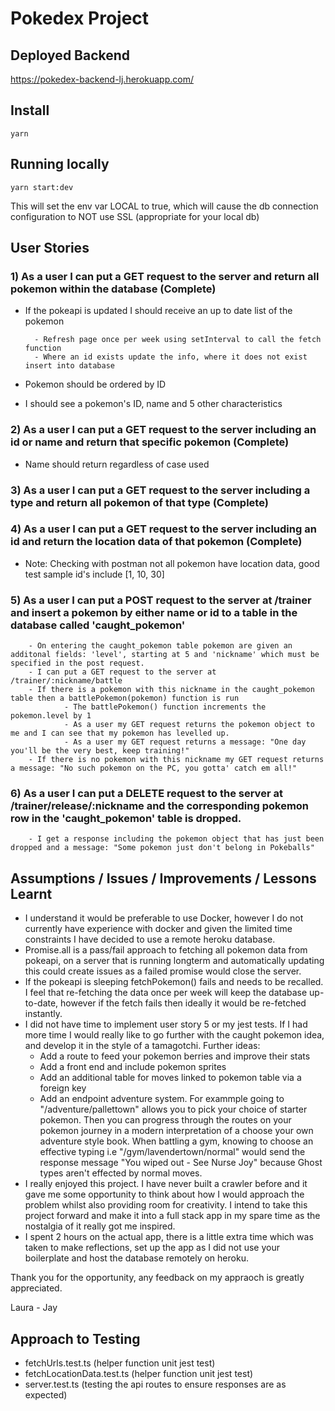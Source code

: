 # Pokedex Project 

## Deployed Backend 

https://pokedex-backend-lj.herokuapp.com/

## Install

`yarn`


## Running locally

`yarn start:dev`

This will set the env var LOCAL to true, which will cause the db connection configuration to NOT use SSL (appropriate for your local db)

## User Stories

### 1) As a user I can put a GET request to the server and return all pokemon within the database (Complete)
- If the pokeapi is updated I should receive an up to date list of the pokemon 

        - Refresh page once per week using setInterval to call the fetch function
        - Where an id exists update the info, where it does not exist insert into database

- Pokemon should be ordered by ID 
- I should see a pokemon's ID, name and 5 other characteristics 

### 2) As a user I can put a GET request to the server including an id or name and return that specific pokemon (Complete)
- Name should return regardless of case used 

### 3) As a user I can put a GET request to the server including a type and return all pokemon of that type (Complete)

### 4) As a user I can put a GET request to the server including an id and return the location data of that pokemon (Complete)
- Note: Checking with postman not all pokemon have location data, good test sample id's include [1, 10, 30]

### 5) As a user I can put a POST request to the server at /trainer and insert a pokemon by either name or id to a table in the database called 'caught_pokemon' 
        - On entering the caught_pokemon table pokemon are given an additonal fields: 'level', starting at 5 and 'nickname' which must be specified in the post request.
        - I can put a GET request to the server at /trainer/:nickname/battle
        - If there is a pokemon with this nickname in the caught_pokemon table then a battlePokemon(pokemon) function is run 
                - The battlePokemon() function increments the pokemon.level by 1
                - As a user my GET request returns the pokemon object to me and I can see that my pokemon has levelled up. 
                - As a user my GET request returns a message: "One day you'll be the very best, keep training!" 
        - If there is no pokemon with this nickname my GET request returns a message: "No such pokemon on the PC, you gotta' catch em all!" 

### 6) As a user I can put a DELETE request to the server at /trainer/release/:nickname and the corresponding pokemon row in the 'caught_pokemon' table is dropped. 
        - I get a response including the pokemon object that has just been dropped and a message: "Some pokemon just don't belong in Pokeballs" 

## Assumptions / Issues / Improvements / Lessons Learnt 

- I understand it would be preferable to use Docker, however I do not currently have experience with docker and given the limited time constraints I have decided to use a      remote heroku database. 
- Promise.all is a pass/fail approach to fetching all pokemon data from pokeapi, on a server that is running longterm and automatically updating this could create issues as a failed promise would close the server. 
- If the pokeapi is sleeping fetchPokemon() fails and needs to be recalled. I feel that re-fetching the data once per week will keep the database up-to-date, however if the fetch fails then ideally it would be re-fetched instantly. 
- I did not have time to implement user story 5 or my jest tests. If I had more time I would really like to go further with the caught pokemon idea, and develop it in the style of a tamagotchi. 
    Further ideas: 
    - Add a route to feed your pokemon berries and improve their stats 
    - Add a front end and include pokemon sprites 
    - Add an additional table for moves linked to pokemon table via a foreign key 
    - Add an endpoint adventure system. For exammple going to "/adventure/pallettown" allows you to pick your choice of starter pokemon. Then you can progress through the routes on your pokemon journey in a modern interpretation of a choose your own adventure style book. When battling a gym, knowing to choose an effective typing i.e "/gym/lavendertown/normal" would send the response message "You wiped out - See Nurse Joy" because Ghost types aren't effected by normal moves. 
- I really enjoyed this project. I have never built a crawler before and it gave me some opportunity to think about how I would approach the problem whilst also providing room for creativity. I intend to take this project forward and make it into a full stack app in my spare time as the nostalgia of it really got me inspired. 
- I spent 2 hours on the actual app, there is a little extra time which was taken to make reflections, set up the app as I did not use your boilerplate and host the database remotely on heroku. 

Thank you for the opportunity, any feedback on my appraoch is greatly appreciated. 

Laura - Jay 



## Approach to Testing 

- fetchUrls.test.ts (helper function unit jest test)
- fetchLocationData.test.ts (helper function unit jest test)
- server.test.ts (testing the api routes to ensure responses are as expected)
